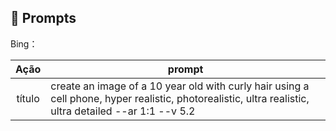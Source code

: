 ## 🧠 Prompts

Bing：

|  Ação  | prompt                                                                                 |
| :----: | -------------------------------------------------------------------------------------- |
| título | create an image of a 10 year old with curly hair using a cell phone, hyper realistic, photorealistic, ultra realistic, ultra detailed --ar 1:1 --v 5.2 |
